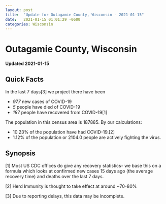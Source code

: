 ```yaml
---
layout: post
title:  "Update for Outagamie County, Wisconsin - 2021-01-15"
date:   2021-01-15 01:01:29 -0600
categories: Wisconsin
---
```


# Outagamie County, Wisconsin
#### Updated 2021-01-15

## Quick Facts

In the last 7 days[3] we project there have been
- *977* new cases of COVID-19
- *5* people have died of COVID-19
- *187* people have recovered from COVID-19[1]

The population in this census area is 187885. By our calculations:
- 10.23% of the population have had COVID-19.[2]
- 1.12% of the population or 2104.0 people are actively fighting the virus.

## Synopsis




[1] Most US CDC offices do give any recovery statistics- we base this on a formula which looks at confirmed new cases
15 days ago (the average recovery time) and deaths over the last 7 days.

[2] Herd Immunity is thought to take effect at around ~70-80%

[3] Due to reporting delays, this data may be incomplete.
 
    